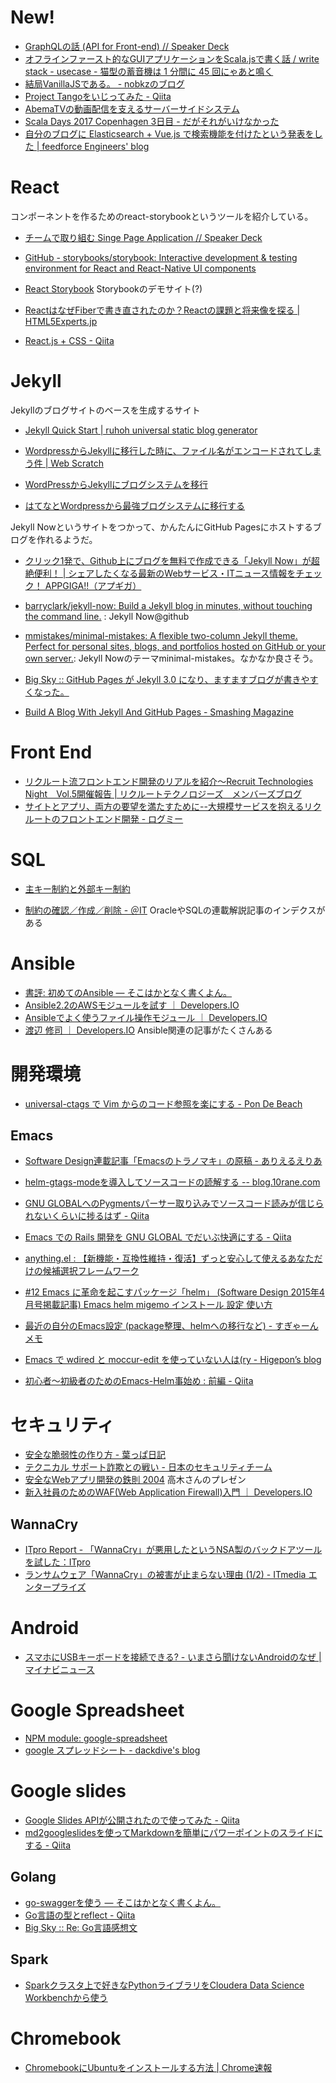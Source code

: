 # New!

* [GraphQLの話 (API for Front-end) // Speaker Deck](https://speakerdeck.com/koba789/graphqlfalsehua-api-for-front-end)
* [オフラインファースト的なGUIアプリケーションをScala.jsで書く話 / write stack - usecase - 猫型の蓄音機は 1 分間に 45 回にゃあと鳴く](http://nekogata.hatenablog.com/entry/2017/05/25/004101)
* [結局VanillaJSである。 - nobkzのブログ](http://nobkz.hatenadiary.jp/entry/2017/05/06/134723)
* [Project Tangoをいじってみた - Qiita](http://qiita.com/spaghet/items/2e4466ea29a8f7a37f4d)
* [AbemaTVの動画配信を支えるサーバーサイドシステム](https://www.slideshare.net/yuichironakazawa2/abematv#57)
* [Scala Days 2017 Copenhagen 3日目 - だがそれがいけなかった](http://todokr.hatenablog.com/entry/2017/06/04/061651)
* [自分のブログに Elasticsearch + Vue.js で検索機能を付けたという発表をした | feedforce Engineers' blog](http://tech.feedforce.jp/vue-elasticsearch.html)

# React

コンポーネントを作るためのreact-storybookというツールを紹介している。

* [チームで取り組む Singe Page Application // Speaker Deck](https://speakerdeck.com/okamuuu/timudequ-rizu-mu-singe-page-application)

* [GitHub - storybooks/storybook: Interactive development & testing environment for React and React-Native UI components](https://github.com/storybooks/storybook)
* [React Storybook](https://okamuuu.github.io/practice-storybook/?selectedKind=Welcome&selectedStory=to%20Storybook&full=0&down=1&left=1&panelRight=0&downPanel=kadirahq%2Fstorybook-addon-actions%2Factions-panel)  Storybookのデモサイト(?)

* [ReactはなぜFiberで書き直されたのか？Reactの課題と将来像を探る | HTML5Experts.jp](https://html5experts.jp/shumpei-shiraishi/23265/)

* [React.js + CSS - Qiita](http://qiita.com/koba04/items/0e81a04262e1158dbbe4)


# Jekyll

Jekyllのブログサイトのベースを生成するサイト

* [Jekyll Quick Start | ruhoh universal static blog generator](http://jekyllbootstrap.com/usage/jekyll-quick-start.html)

* [WordpressからJekyllに移行した時に、ファイル名がエンコードされてしまう件 | Web Scratch](http://efcl.info/2014/07/11/decode-file-name/)

* [WordPressからJekyllにブログシステムを移行](http://nmi.jp/2016-07-23-migrating-blog-system)
* [はてなとWordpressから最強ブログシステムに移行する](http://blog.wktk.co.jp/ja/entry/2013/04/26/wordpress-to-jekyll)

Jekyll Nowというサイトをつかって、かんたんにGitHub Pagesにホストするブログを作れるようだ。

* [クリック1発で、Github上にブログを無料で作成できる「Jekyll Now」が超絶便利！ | シェアしたくなる最新のWebサービス・ITニュース情報をチェック！ APPGIGA!!（アプギガ）](http://plus.appgiga.jp/masatolan/2015/01/13/55047/)
* [barryclark/jekyll-now: Build a Jekyll blog in minutes, without touching the command line.](https://github.com/barryclark/jekyll-now) : Jekyll Now@github

* [mmistakes/minimal-mistakes: A flexible two-column Jekyll theme. Perfect for personal sites, blogs, and portfolios hosted on GitHub or your own server.](https://github.com/mmistakes/minimal-mistakes):  Jekyll Nowのテーマminimal-mistakes。なかなか良さそう。

* [Big Sky :: GitHub Pages が Jekyll 3.0 になり、ますますブログが書きやすくなった。](http://mattn.kaoriya.net/software/20160215110235.htm)
* [Build A Blog With Jekyll And GitHub Pages - Smashing Magazine](https://www.smashingmagazine.com/2014/08/build-blog-jekyll-github-pages/)

# Front End

* [リクルート流フロントエンド開発のリアルを紹介～Recruit Technologies Night　Vol.5開催報告 | リクルートテクノロジーズ　メンバーズブログ](https://recruit-tech.co.jp/blog/2017/04/14/rtechnight5/)
* [サイトとアプリ、両方の要望を満たすために--大規模サービスを抱えるリクルートのフロントエンド開発 - ログミー](http://logmi.jp/193833)

# SQL

* [主キー制約と外部キー制約](https://msdn.microsoft.com/ja-jp/library/ms179610.aspx)

* [制約の確認／作成／削除 - ＠IT](http://www.atmarkit.co.jp/fdb/ref/ref_oracle/constraint.html)  OracleやSQLの連載解説記事のインデクスがある

# Ansible

* [書評: 初めてのAnsible — そこはかとなく書くよん。](http://tdoc.info/blog/2016/04/18/ansible_up_and_running.html)
* [Ansible2.2のAWSモジュールを試す ｜ Developers.IO](http://dev.classmethod.jp/server-side/ansible/aws_module_in_ansible2-2/)
* [Ansibleでよく使うファイル操作モジュール ｜ Developers.IO](http://dev.classmethod.jp/server-side/ansible/ansible-file-modules-intro/)
* [渡辺 修司 ｜ Developers.IO](http://dev.classmethod.jp/author/shuji_w6e/page/2/)  Ansible関連の記事がたくさんある

# 開発環境

* [universal-ctags で Vim からのコード参照を楽にする - Pon De Beach](http://mizukmb.hatenablog.com/entry/2016/05/04/082739)

## Emacs

* [Software Design連載記事「Emacsのトラノマキ」の原稿 - ありえるえりあ](http://dev.ariel-networks.com/articles/emacs/)
* [helm-gtags-modeを導入してソースコードの読解する -- blog.10rane.com](http://blog.10rane.com/2014/09/17/to-reading-comprehension-of-the-source-code-by-introducing-the-helm-gtags-mode/)
* [GNU GLOBALへのPygmentsパーサー取り込みでソースコード読みが信じられないくらいに捗るはず - Qiita](http://qiita.com/5t111111/items/c14ac68f762ce71a7760)
* [Emacs での Rails 開発を GNU GLOBAL でだいぶ快適にする - Qiita](http://qiita.com/5t111111/items/5e854f6047d187ea21c7#_reference-d62c277c46666bebac72)

* [anything.el : 【新機能・互換性維持・復活】ずっと安心して使えるあなただけの候補選択フレームワーク](http://emacs.rubikitch.com/anything/)
* [#12 Emacs に革命を起こすパッケージ「helm」 (Software Design 2015年4月号掲載記事) Emacs helm migemo インストール 設定 使い方](http://emacs.rubikitch.com/sd1504-helm/)
* [最近の自分のEmacs設定 (package整理、helmへの移行など) - すぎゃーんメモ](http://memo.sugyan.com/entry/20140227/1393511303)
* [Emacs で wdired と moccur-edit を使っていない人は(ry - Higepon’s blog](http://d.hatena.ne.jp/higepon/20061226/1167098839)
* [初心者〜初級者のためのEmacs-Helm事始め : 前編 - Qiita](http://qiita.com/jabberwocky0139/items/86df1d3108e147c69e2c)

# セキュリティ

* [安全な脆弱性の作り方 - 葉っぱ日記](http://d.hatena.ne.jp/hasegawayosuke/20161216/p1)
* [テクニカル サポート詐欺との戦い - 日本のセキュリティチーム](https://blogs.technet.microsoft.com/jpsecurity/2017/05/26/customer-guidance-for-wannacrypt-attacks/)
* [安全なWebアプリ開発の鉄則 2004](http://www.soi.wide.ad.jp/class/20040031/slides/10/) 高木さんのプレゼン
* [新入社員のためのWAF(Web Application Firewall)入門 ｜ Developers.IO](http://dev.classmethod.jp/security/getting-started-waf/)


## WannaCry

* [ITpro Report - 「WannaCry」が悪用したというNSA製のバックドアツールを試した：ITpro](http://itpro.nikkeibp.co.jp/atcl/column/14/090100053/051900247/)
* [ランサムウェア「WannaCry」の被害が止まらない理由 (1/2) - ITmedia エンタープライズ](http://www.itmedia.co.jp/enterprise/articles/1705/16/news028.html)

# Android

* [スマホにUSBキーボードを接続できる? - いまさら聞けないAndroidのなぜ | マイナビニュース](http://news.mynavi.jp/articles/2015/11/25/android_why/)

# Google Spreadsheet

* [NPM module: google-spreadsheet](https://www.npmjs.com/package/google-spreadsheet)
* [google スプレッドシート - dackdive's blog](http://dackdive.hateblo.jp/archive/category/google%20%E3%82%B9%E3%83%97%E3%83%AC%E3%83%83%E3%83%89%E3%82%B7%E3%83%BC%E3%83%88)

# Google slides

* [Google Slides APIが公開されたので使ってみた - Qiita](http://qiita.com/howdy39/items/be30170f8722c6837ea5)
* [md2googleslidesを使ってMarkdownを簡単にパワーポイントのスライドにする - Qiita](http://qiita.com/o_-____-___-o/items/acc38ccd242533c735cc#_reference-a03c6732873f8e3b109e)

## Golang

* [go-swaggerを使う — そこはかとなく書くよん。](http://tdoc.info/blog/2016/12/07/go_swagger.html)
* [Go言語の型とreflect - Qiita](http://qiita.com/atsaki/items/3554f5a0609c59a3e10d)
* [Big Sky :: Re: Go言語感想文](http://mattn.kaoriya.net/software/lang/go/20170603001109.htm)

## Spark

* [Sparkクラスタ上で好きなPythonライブラリをCloudera Data Science Workbenchから使う](https://blog.cloudera.co.jp/use-your-favorite-python-library-on-pyspark-33097ac868fb)

# Chromebook

* [ChromebookにUbuntuをインストールする方法 | Chrome速報](http://chromesoku.com/ubuntu-on-chromebook/)
